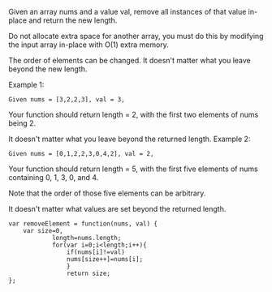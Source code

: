 Given an array nums and a value val, remove all instances of that value in-place and return the new length.

Do not allocate extra space for another array, you must do this by modifying the input array in-place with O(1) extra memory.

The order of elements can be changed. It doesn't matter what you leave beyond the new length.

Example 1:

`Given nums = [3,2,2,3], val = 3,`

Your function should return length = 2, with the first two elements of nums being 2.

It doesn't matter what you leave beyond the returned length.
Example 2:

`Given nums = [0,1,2,2,3,0,4,2], val = 2,`

Your function should return length = 5, with the first five elements of nums containing 0, 1, 3, 0, and 4.

Note that the order of those five elements can be arbitrary.

It doesn't matter what values are set beyond the returned length.

~~~
var removeElement = function(nums, val) {
    var size=0,
            length=nums.length;    
            for(var i=0;i<length;i++){           
                if(nums[i]!=val)
                nums[size++]=nums[i];  
                }      
                return size;
};
~~~